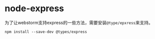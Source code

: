 # node-express
为了让webstorm支持express的一些方法，需要安装`@type/epxress`来支持。
``` shell
npm install --save-dev @types/express
```

